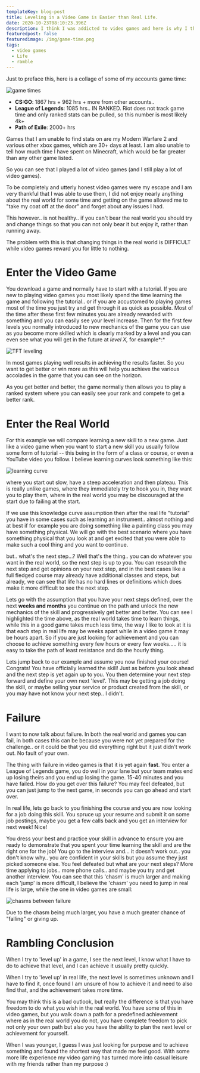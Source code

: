 ```yaml
---
templateKey: blog-post
title: Leveling in a Video Game is Easier than Real Life.
date: 2020-10-23T08:10:23.396Z
description: I think I was addicted to video games and here is why I think so.
featuredpost: false
featuredimage: /img/game-time.png
tags:
  - video games
  - Life
  - ramble
---
```

Just to preface this, here is a collage of some of my accounts game time:

![game times](/img/game-time.png "game times")

* **CS:GO**: 1867 hrs + 962 hrs + more from other accounts..
* **League of Legends**: 1085 hrs.. IN RANKED. Riot does not track game time and only ranked stats can be pulled, so this number is most likely 4k+
* **Path of Exile**: 2000+ hrs

Games that I am unable to find stats on are my Modern Warfare 2 and various other xbox games, which are 30+ days at least. I am also unable to tell how much time I have spent on Minecraft, which would be far greater than any other game listed.

So you can see that I played a lot of video games (and I still play a lot of video games).

To be completely and utterly honest video games were my escape and I am very thankful that I was able to use them, I did not enjoy nearly anything about the real world for some time and getting on the game allowed me to "take my coat off at the door" and forget about any issues I had.

This however.. is not healthy.. if you can't bear the real world you should try and change things so that you can not only bear it but enjoy it, rather than running away.

The problem with this is that changing things in the real world is DIFFICULT while video games reward you for little to nothing.

# **Enter the Video Game**

You download a game and normally have to start with a tutorial. If you are new to playing video games you most likely spend the time learning the game and following the tutorial.. or if you are accustomed to playing games most of the time you just try and get through it as quick as possible. Most of the time after these first few minutes you are already rewarded with something and you can easily see your level increase. Then for the first few levels you normally introduced to new mechanics of the game you can use as you become more skilled which is clearly marked by a level and you can even see what you will get in the future at *level X,* for example*:*

![TFT leveling](/img/tft-leveling.png "TFT leveling")

In most games playing well results in achieving the results faster. So you want to get better or win more as this will help you achieve the various accolades in the game that you can see on the horizon.

As you get better and better, the game normally then allows you to play a ranked system where you can easily see your rank and compete to get a better rank.

# **Enter the Real World**

For this example we will compare learning a new skill to a new game. Just like a video game when you want to start a new skill you usually follow some form of tutorial -- this being in the form of a class or course, or even a YouTube video you follow. I believe learning curves look something like this:

![learning curve](/img/learningcurve.jpg "learning curve")

where you start out slow, have a steep acceleration and then plateau. This is really unlike games, where they immediately try to hook you in, they want you to play them, where in the real world you may be discouraged at the start due to failing at the start. 

If we use this knowledge curve assumption then after the real life "tutorial" you have in some cases such as learning an instrument.. almost nothing and at best if for example you are doing something like a painting class you may have something physical. We will go with the best scenario where you have something physical that you look at and get excited that you were able to make such a cool thing and you want to continue.

but.. what's the next step...? Well that's the thing.. you can do whatever you want in the real world, so the next step is up to you. You can research the next step and get opinions on your next step, and in the best cases like a full fledged course may already have additional classes and steps, but already, we can see that life has no hard lines or definitions which does make it more difficult to see the next step.

Lets go with the assumption that you have your next steps defined, over the next **weeks and months** you continue on the path and unlock the new mechanics of the skill and progressively get better and better. You can see I highlighted the time above, as the real world takes time to learn things, while this in a good game takes much less time, the way I like to look at it is that each step in real life may be weeks apart while in a video game it may be hours apart. So if you are just looking for achievement and you can choose to achieve something every few hours or every few weeks..... it is easy to take the path of least resistance and do the hourly thing.

Lets jump back to our example and assume you now finished your course! Congrats! You have officially learned the skill! Just as before you look ahead and the next step is yet again up to you. You then determine your next step forward and define your own next 'level'. This may be getting a job doing the skill, or maybe selling your service or product created from the skill, or you may have not know your next step.. I didn't.

# **Failure**

I want to now talk about failure. In both the real world and games you can fail, in both cases this can be because you were not yet prepared for the challenge.. or it could be that you did everything right but it just didn't work out. No fault of your own.

The thing with failure in video games is that it is yet again **fast**. You enter a League of Legends game, you do well in your lane but your team mates end up losing theirs and you end up losing the game. 15-40 minutes and you have failed. How do you get over this failure? You may feel defeated, but you can just jump to the next game, in seconds you can go ahead and start over.

In real life, lets go back to you finishing the course and you are now looking for a job doing this skill. You spruce up your resume and submit it on some job postings, maybe you get a few calls back and you get an interview for next week! Nice!

You dress your best and practice your skill in advance to ensure you are ready to demonstrate that you spent your time learning the skill and are the right one for the job! You go to the interview and... it doesn't work out.. you don't know why.. you are confident in your skills but you assume they just picked someone else. You feel defeated but what are your next steps? More time applying to jobs.. more phone calls.. and maybe you try and get another interview. You can see that this 'chasm' is much larger and making each 'jump' is more difficult, I believe the 'chasm' you need to jump in real life is large, while the one in video games are small:

![chasms between failure](/img/chasms.png "chasms between failure")

Due to the chasm being much larger, you have a much greater chance of "falling" or giving up. 

# **Rambling Conclusion**

When I try to 'level up' in a game, I see the next level, I know what I have to do to achieve that level, and I can achieve it usually pretty quickly.

When I try to 'level up' in real life, the next level is sometimes unknown and I have to find it, once found I am unsure of how to achieve it and need to also find that, and the achievement takes more time.

You may think this is a bad outlook, but really the difference is that you have freedom to do what you wish in the real world. You have some of this in video games, but you walk down a path for a predefined achievement where as in the real world you do not, you have complete freedom to pick not only your own path but also you have the ability to plan the next level or achievement for yourself.

When I was younger, I guess I was just looking for purpose and to achieve something and found the shortest way that made me feel good. With some more life experience my video gaming has turned more into casual leisure with my friends rather than my purpose :)